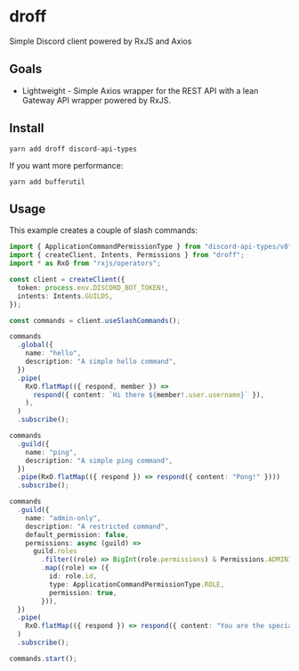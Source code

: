 # droff

Simple Discord client powered by RxJS and Axios

## Goals

- Lightweight - Simple Axios wrapper for the REST API with a lean Gateway API
  wrapper powered by RxJS.

## Install

```
yarn add droff discord-api-types
```

If you want more performance:

```
yarn add bufferutil
```

## Usage

This example creates a couple of slash commands:

```typescript
import { ApplicationCommandPermissionType } from "discord-api-types/v8";
import { createClient, Intents, Permissions } from "droff";
import * as RxO from "rxjs/operators";

const client = createClient({
  token: process.env.DISCORD_BOT_TOKEN!,
  intents: Intents.GUILDS,
});

const commands = client.useSlashCommands();

commands
  .global({
    name: "hello",
    description: "A simple hello command",
  })
  .pipe(
    RxO.flatMap(({ respond, member }) =>
      respond({ content: `Hi there ${member!.user.username}` }),
    ),
  )
  .subscribe();

commands
  .guild({
    name: "ping",
    description: "A simple ping command",
  })
  .pipe(RxO.flatMap(({ respond }) => respond({ content: "Pong!" })))
  .subscribe();

commands
  .guild({
    name: "admin-only",
    description: "A restricted command",
    default_permission: false,
    permissions: async (guild) =>
      guild.roles
        .filter((role) => BigInt(role.permissions) & Permissions.ADMINISTRATOR)
        .map((role) => ({
          id: role.id,
          type: ApplicationCommandPermissionType.ROLE,
          permission: true,
        })),
  })
  .pipe(
    RxO.flatMap(({ respond }) => respond({ content: "You are the special." })),
  )
  .subscribe();

commands.start();
```
